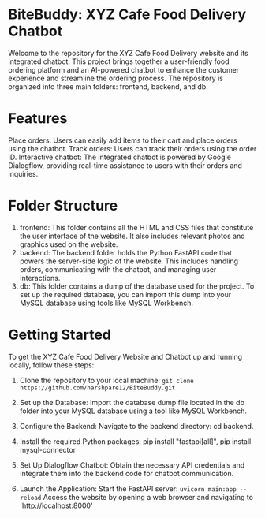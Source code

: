 # BiteBuddy: XYZ Cafe Food Delivery Chatbot

Welcome to the repository for the XYZ Cafe Food Delivery website and its integrated chatbot. This project brings together a user-friendly food ordering platform and an AI-powered chatbot to enhance the customer experience and streamline the ordering process. The repository is organized into three main folders: frontend, backend, and db.

# Features
Place orders: Users can easily add items to their cart and place orders using the chatbot.
Track orders: Users can track their orders using the order ID.
Interactive chatbot: The integrated chatbot is powered by Google Dialogflow, providing real-time assistance to users with their orders and inquiries.

# Folder Structure
1. frontend: This folder contains all the HTML and CSS files that constitute the user interface of the website. It also includes relevant photos and graphics used on the website.
2. backend: The backend folder holds the Python FastAPI code that powers the server-side logic of the website. This includes handling orders, communicating with the chatbot, and managing user interactions.
3. db: This folder contains a dump of the database used for the project. To set up the required database, you can import this dump into your MySQL database using tools like MySQL Workbench.

# Getting Started
To get the XYZ Cafe Food Delivery Website and Chatbot up and running locally, follow these steps:

1. Clone the repository to your local machine:
   ```git clone https://github.com/harshpare12/BiteBuddy.git```

2. Set up the Database: Import the database dump file located in the db folder into your MySQL database using a tool like MySQL Workbench.
3. Configure the Backend: Navigate to the backend directory: cd backend.
4. Install the required Python packages: pip install "fastapi[all]", pip install mysql-connector
5. Set Up Dialogflow Chatbot: Obtain the necessary API credentials and integrate them into the backend code for chatbot communication.
6. Launch the Application:
   Start the FastAPI server: ```uvicorn main:app --reload```
   Access the website by opening a web browser and navigating to 'http://localhost:8000'
